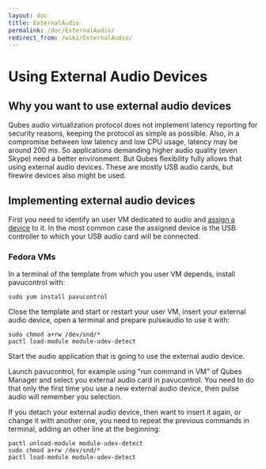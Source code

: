 ```yaml
---
layout: doc
title: ExternalAudio
permalink: /doc/ExternalAudio/
redirect_from: /wiki/ExternalAudio/
---
```


Using External Audio Devices
============================

Why you want to use external audio devices
------------------------------------------

Qubes audio virtualization protocol does not implement latency reporting for security reasons, keeping the protocol as simple as possible. Also, in a compromise between low latency and low CPU usage, latency may be around 200 ms. So applications demanding higher audio quality (even Skype) need a better environment. But Qubes flexibility fully allows that using external audio devices. These are mostly USB audio cards, but firewire devices also might be used.

Implementing external audio devices
-----------------------------------

First you need to identify an user VM dedicated to audio and [assign a device](/doc/AssigningDevices) to it. In the most common case the assigned device is the USB controller to which your USB audio card will be connected.

### Fedora VMs

In a terminal of the template from which you user VM depends, install pavucontrol with:

```
sudo yum install pavucontrol
```

Close the template and start or restart your user VM, insert your external audio device, open a terminal and prepare pulseaudio to use it with:

```
sudo chmod a+rw /dev/snd/*
pactl load-module module-udev-detect
```

Start the audio application that is going to use the external audio device.

Launch pavucontrol, for example using "run command in VM" of Qubes Manager and select you external audio card in pavucontrol. You need to do that only the first time you use a new external audio device, then pulse audio will remember you selection.

If you detach your external audio device, then want to insert it again, or change it with another one, you need to repeat the previous commands in terminal, adding an other line at the beginning:

```
pactl unload-module module-udev-detect
sudo chmod a+rw /dev/snd/*
pactl load-module module-udev-detect
```
